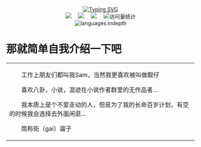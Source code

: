 
<div align="center">
  
  <!-- dynamic 动态标题 in https://readme-typing-svg.demolab.com -->
  <div align="center">
    <a href="https://git.io/typing-svg">
      <img src="https://readme-typing-svg.demolab.com?font=Fira+Code&pause=1000&color=051217&width=435&lines=%E5%B9%B3%E5%B9%B3%E6%97%A0%E5%A5%87%E5%B0%8F%E9%9D%93%E4%BB%94%E7%BD%A2%E4%BA%86&center=true" alt="Typing SVG" />
    </a>
  </div>

   <!-- profile logo 个人资料徽标 -->
  <div align="center">
    <a href="https://space.bilibili.com/448488855"><img src="https://img.shields.io/badge/Bilibili-B站-ff69b4" /></a>&emsp;
    <a href="https://blog.csdn.net/Sam_student"><img src="https://img.shields.io/badge/CSDN-论坛-c32136" /></a>&emsp;
    <a href="https://www.zhihu.com/people/23-74-55-38"><img src="https://img.shields.io/badge/Zhihu-知乎-blue" /></a>&emsp;
    <!-- visitor statistics logo 访问量统计徽标 -->
    <img src="https://komarev.com/ghpvc/?username=Luo-sam&label=Views&color=0e75b6&style=flat" alt="访问量统计" />
  </div>
  <img src="https://github-readme-stats.vercel.app/api?username=Christmas&show_icons=true&theme=tokyonight" alt="languages.indepth" />
</div>

# 那就简单自我介绍一下吧
<div align="center">
<table>
<tr><td>
<!-- About me 关于我 -->  
<p>&emsp;&emsp;工作上朋友们都叫我Sam，当然我更喜欢被叫做靓仔</p>
<p>&emsp;&emsp;喜欢八卦，小说，混迹在小说作者群里的无作品者...</p>
<p>&emsp;&emsp;我本质上是个不爱走动的人，但是为了我的长命百岁计划，有空的时候我会选择去外面闲逛...&emsp;&emsp;&emsp;&emsp;&emsp;&emsp;&emsp;&emsp;</p>
<p>&emsp;&emsp;简称街（gai）遛子</p>
</td></tr>  
</div>
  
  
